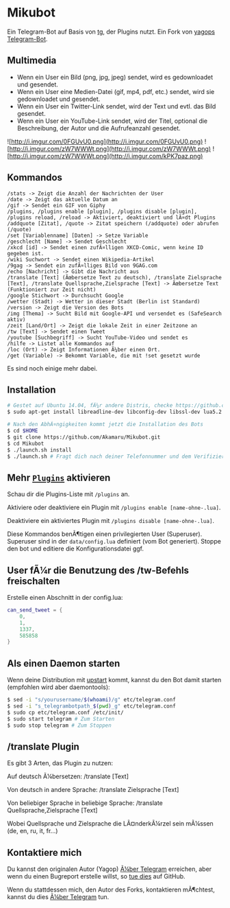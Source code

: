 Mikubot
============

Ein Telegram-Bot auf Basis von [tg](https://github.com/vysheng/tg), der Plugins nutzt. Ein Fork von [yagops Telegram-Bot](https://github.com/yagop/telegram-bot).

Multimedia
----------
- Wenn ein User ein Bild (png, jpg, jpeg) sendet, wird es gedownloadet und gesendet.
- Wenn ein User eine Medien-Datei (gif, mp4, pdf, etc.) sendet, wird sie gedownloadet und gesendet.
- Wenn ein User ein Twitter-Link sendet, wird der Text und evtl. das Bild gesendet.
- Wenn ein User ein YouTube-Link sendet, wird der Titel, optional die Beschreibung, der Autor und die Aufrufeanzahl gesendet.

![http://i.imgur.com/0FGUvU0.png](http://i.imgur.com/0FGUvU0.png) ![http://i.imgur.com/zW7WWWt.png](http://i.imgur.com/zW7WWWt.png) ![http://i.imgur.com/zW7WWWt.png](http://i.imgur.com/kPK7paz.png)

Kommandos
------------
```
/stats -> Zeigt die Anzahl der Nachrichten der User
/date -> Zeigt das aktuelle Datum an
/gif -> Sendet ein GIF von Giphy
/plugins, /plugins enable [plugin], /plugins disable [plugin], /plugins reload, /reload -> Aktiviert, deaktiviert und lÃ¤dt Plugins
/addquote [Zitat], /quote -> Zitat speichern (/addquote) oder abrufen (/quote)
/set [Variablenname] [Daten] -> Setze Variable
/geschlecht [Name] -> Sendet Geschlecht
/xkcd [id] -> Sendet einen zufÃ¤lligen XKCD-Comic, wenn keine ID gegeben ist.
/wiki Suchwort -> Sendet einen Wikipedia-Artikel
/9gag -> Sendet ein zufÃ¤lliges Bild von 9GAG.com
/echo [Nachricht] -> Gibt die Nachricht aus
/translate [Text] (Ãœbersetze Text zu deutsch), /translate Zielsprache [Text], /translate Quellsprache,Zielsprache [Text] -> Ãœbersetze Text (Funktioniert zur Zeit nicht)
/google Stichwort -> Durchsucht Google
/wetter (Stadt) -> Wetter in dieser Stadt (Berlin ist Standard)
/version -> Zeigt die Version des Bots
/img [Thema] -> Sucht Bild mit Google-API und versendet es (SafeSearch aktiv)
/zeit [Land/Ort] -> Zeigt die lokale Zeit in einer Zeitzone an
/tw [Text] -> Sendet einen Tweet
/youtube [Suchbegriff] -> Sucht YouTube-Video und sendet es
/hilfe -> Listet alle Kommandos auf
/loc (Ort) -> Zeigt Informationen Ã¼ber einen Ort.
/get (Variable) -> Bekommt Variable, die mit !set gesetzt wurde
```
Es sind noch einige mehr dabei.

Installation
------------
```bash
# Gestet auf Ubuntu 14.04, fÃ¼r andere Distris, checke https://github.com/vysheng/tg#installation
$ sudo apt-get install libreadline-dev libconfig-dev libssl-dev lua5.2 liblua5.2-dev libevent-dev make unzip git redis-server libjansson-dev libpython-dev
```
```bash
# Nach den AbhÃ¤ngigkeiten kommt jetzt die Installation des Bots
$ cd $HOME
$ git clone https://github.com/Akamaru/Mikubot.git
$ cd Mikubot
$ ./launch.sh install
$ ./launch.sh # Fragt dich nach deiner Telefonnummer und dem Verifizierungscode
```

Mehr [`Plugins`](https://github.com/Akamaru/Mikubot/tree/master/plugins) aktivieren
-------------
Schau dir die Plugins-Liste mit `/plugins` an.

Aktiviere oder deaktiviere ein Plugin mit `/plugins enable [name-ohne-.lua]`.

Deaktiviere ein aktiviertes Plugin mit `/plugins disable [name-ohne-.lua]`.

Diese Kommandos benÃ¶tigen einen privilegierten User (Superuser). Superuser sind in der `data/config.lua` definiert (vom Bot generiert). Stoppe den bot und editiere die Konfigurationsdatei ggf.

## User fÃ¼r die Benutzung des /tw-Befehls freischalten
Erstelle einen Abschnitt in der config.lua:
```lua
can_send_tweet = {
    0,
    1,
    1337,
    585858
}
```

Als einen Daemon starten
------------
Wenn deine Distribution mit [upstart](http://upstart.ubuntu.com/) kommt, kannst du den Bot damit starten (empfohlen wird aber daemontools):
```bash
$ sed -i "s/yourusername/$(whoami)/g" etc/telegram.conf
$ sed -i "s_telegrambotpath_$(pwd)_g" etc/telegram.conf
$ sudo cp etc/telegram.conf /etc/init/
$ sudo start telegram # Zum Starten
$ sudo stop telegram # Zum Stoppen
```

/translate Plugin
------------
Es gibt 3 Arten, das Plugin zu nutzen:

Auf deutsch Ã¼bersetzen: /translate [Text]

Von deutsch in andere Sprache: /translate Zielsprache [Text]

Von beliebiger Sprache in beliebige Sprache: /translate Quellsprache,Zielsprache [Text]


Wobei Quellsprache und Zielsprache die LÃ¤nderkÃ¼rzel sein mÃ¼ssen (de, en, ru, it, fr...)

Kontaktiere mich
------------
Du kannst den originalen Autor (Yagop) [Ã¼ber Telegram](https://telegram.me/yago_perez) erreichen, aber wenn du einen Bugreport erstelle willst, so [tue dies](https://github.com/yagop/telegram-bot/issues) auf GitHub.

Wenn du stattdessen mich, den Autor des Forks, kontaktieren mÃ¶chtest, kannst du dies [Ã¼ber Telegram](https://telegram.me/Akamaru) tun.